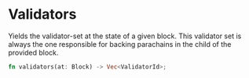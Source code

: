 # Validators

Yields the validator-set at the state of a given block. This validator set is always the one responsible for backing
parachains in the child of the provided block.

```rust
fn validators(at: Block) -> Vec<ValidatorId>;
```

